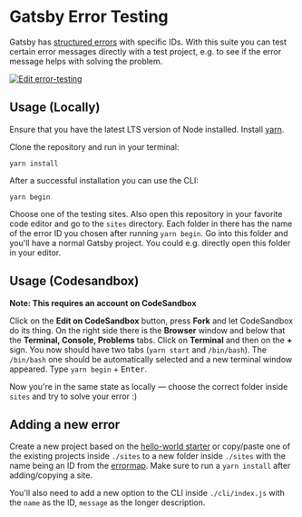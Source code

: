# Gatsby Error Testing

Gatsby has [structured errors][errormap] with specific IDs. With this suite you can test certain error messages directly with a test project, e.g. to see if the error message helps with solving the problem.

[![Edit error-testing](https://codesandbox.io/static/img/play-codesandbox.svg)](https://codesandbox.io/s/github/gatsbyjs/error-testing/tree/master/?fontsize=14&hidenavigation=1&theme=dark)

## Usage (Locally)

Ensure that you have the latest LTS version of Node installed. Install [yarn](https://classic.yarnpkg.com/en/docs/install).

Clone the repository and run in your terminal:

```shell
yarn install
```

After a successful installation you can use the CLI:

```shell
yarn begin
```

Choose one of the testing sites. Also open this repository in your favorite code editor and go to the `sites` directory. Each folder in there has the name of the error ID you chosen after running `yarn begin`. Go into this folder and you'll have a normal Gatsby project. You could e.g. directly open this folder in your editor.

## Usage (Codesandbox)

**Note: This requires an account on CodeSandbox**

Click on the **Edit on CodeSandbox** button, press **Fork** and let CodeSandbox do its thing. On the right side there is the **Browser** window and below that the **Terminal, Console, Problems** tabs. Click on **Terminal** and then on the **+** sign. You now should have two tabs (`yarn start` and `/bin/bash`). The `/bin/bash` one should be automatically selected and a new terminal window appeared. Type `yarn begin` + <kbd>Enter</kbd>.

Now you're in the same state as locally — choose the correct folder inside `sites` and try to solve your error :)

## Adding a new error

Create a new project based on the [hello-world starter](https://github.com/gatsbyjs/gatsby-starter-hello-world) or copy/paste one of the existing projects inside `./sites` to a new folder inside `./sites` with the name being an ID from the [errormap][errormap]. Make sure to run a `yarn install` after adding/copying a site.

You'll also need to add a new option to the CLI inside `./cli/index.js` with the `name` as the ID, `message` as the longer description.

[errormap]: https://github.com/gatsbyjs/gatsby/blob/master/packages/gatsby-cli/src/structured-errors/error-map.ts